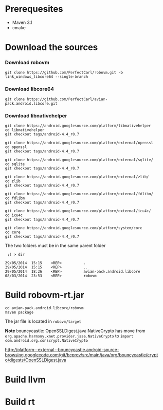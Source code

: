 # Prerequesites 

 - Maven 3.1
 - cmake 

# Download the sources
### Download robovm 
```
git clone https://github.com/PerfectCarl/robovm.git -b link_windows_libcore64 --single-branch
```

### Download libcore64
```
git clone https://github.com/PerfectCarl/avian-pack.android.libcore.git
```
### Download libnativehelper 
```
git clone https://android.googlesource.com/platform/libnativehelper
cd libnativehelper
git checkout tags/android-4.4_r0.7
```
```
git clone https://android.googlesource.com/platform/external/openssl
cd openssl
git checkout tags/android-4.4_r0.7
```

```
git clone https://android.googlesource.com/platform/external/sqlite/
cd sqlite
git checkout tags/android-4.4_r0.7
```

```
git clone https://android.googlesource.com/platform/external/zlib/
cd zlib
git checkout tags/android-4.4_r0.7
```

```
git clone https://android.googlesource.com/platform/external/fdlibm/
cd fdlibm
git checkout tags/android-4.4_r0.7
```

```
git clone https://android.googlesource.com/platform/external/icu4c/
cd icu4c
git checkout tags/android-4.4_r0.7
```

```
git clone https://android.googlesource.com/platform/system/core
cd core
git checkout tags/android-4.4_r0.7
```

The two folders must be in the same parent folder 
```
 ;) > dir

29/05/2014  15:15    <REP>          .
29/05/2014  15:15    <REP>          ..
29/05/2014  18:26    <REP>          avian-pack.android.libcore
08/03/2014  23:53    <REP>          robovm
````

# Build robovm-rt.jar

````
cd avian-pack.android.libcore/robovm 
maven package
````
The jar file is located in `robovm/target`

**Note** 
bouncycastle: OpenSSLDigest.java NativeCrypto has move from `org.apache.harmony.xnet.provider.jsse.NativeCrypto` to `import com.android.org.conscrypt.NativeCrypto` 

http://platform--external--bouncycastle.android-source-browsing.googlecode.com/git/bcprov/src/main/java/org/bouncycastle/crypto/digests/OpenSSLDigest.java

# Build llvm 

# Build rt


